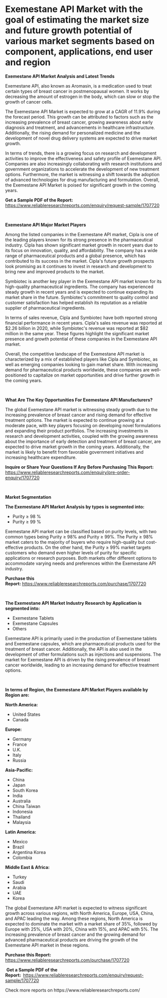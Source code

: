 <p><h1>Exemestane API Market with the goal of estimating the market size and future growth potential of various market segments based on component, applications, end user and region</h1></p><p><strong>Exemestane API Market Analysis and Latest Trends</strong></p>
<p><p>Exemestane API, also known as Aromasin, is a medication used to treat certain types of breast cancer in postmenopausal women. It works by decreasing the amount of estrogen in the body, which can slow or stop the growth of cancer cells.</p><p>The Exemestane API Market is expected to grow at a CAGR of 11.9% during the forecast period. This growth can be attributed to factors such as the increasing prevalence of breast cancer, growing awareness about early diagnosis and treatment, and advancements in healthcare infrastructure. Additionally, the rising demand for personalized medicine and the development of novel drug delivery systems are expected to drive market growth.</p><p>In terms of trends, there is a growing focus on research and development activities to improve the effectiveness and safety profile of Exemestane API. Companies are also increasingly collaborating with research institutions and government organizations to accelerate the development of new treatment options. Furthermore, the market is witnessing a shift towards the adoption of advanced technologies for drug manufacturing and formulation. Overall, the Exemestane API Market is poised for significant growth in the coming years.</p></p>
<p><strong>Get a Sample PDF of the Report:&nbsp;</strong> <a href="https://www.reliableresearchreports.com/enquiry/request-sample/1707720">https://www.reliableresearchreports.com/enquiry/request-sample/1707720</a></p>
<p>&nbsp;</p>
<p><strong>Exemestane API Major Market Players</strong></p>
<p><p>Among the listed companies in the Exemestane API market, Cipla is one of the leading players known for its strong presence in the pharmaceutical industry. Cipla has shown significant market growth in recent years due to its focus on innovation, quality, and affordability. The company has a wide range of pharmaceutical products and a global presence, which has contributed to its success in the market. Cipla's future growth prospects look promising as it continues to invest in research and development to bring new and improved products to the market.</p><p>Symbiotec is another key player in the Exemestane API market known for its high-quality pharmaceutical ingredients. The company has experienced steady growth in recent years and is expected to continue expanding its market share in the future. Symbiotec's commitment to quality control and customer satisfaction has helped establish its reputation as a reliable supplier of pharmaceutical ingredients.</p><p>In terms of sales revenue, Cipla and Symbiotec have both reported strong financial performance in recent years. Cipla's sales revenue was reported at $2.26 billion in 2020, while Symbiotec's revenue was reported at $82 million in the same year. These figures highlight the significant market presence and growth potential of these companies in the Exemestane API market.</p><p>Overall, the competitive landscape of the Exemestane API market is characterized by a mix of established players like Cipla and Symbiotec, as well as emerging companies looking to gain market share. With increasing demand for pharmaceutical products worldwide, these companies are well-positioned to capitalize on market opportunities and drive further growth in the coming years.</p></p>
<p>&nbsp;</p>
<p><strong>What Are The Key Opportunities For Exemestane API Manufacturers?</strong></p>
<p><p>The global Exemestane API market is witnessing steady growth due to the increasing prevalence of breast cancer and rising demand for effective treatment options. The market is expected to continue growing at a moderate pace, with key players focusing on developing novel formulations and expanding their product portfolios. The increasing investments in research and development activities, coupled with the growing awareness about the importance of early detection and treatment of breast cancer, are expected to drive market growth in the coming years. Additionally, the market is likely to benefit from favorable government initiatives and increasing healthcare expenditure.</p></p>
<p><strong>Inquire or Share Your Questions If Any Before Purchasing This Report:</strong> <a href="https://www.reliableresearchreports.com/enquiry/pre-order-enquiry/1707720">https://www.reliableresearchreports.com/enquiry/pre-order-enquiry/1707720</a></p>
<p>&nbsp;</p>
<p><strong>Market Segmentation</strong></p>
<p><strong>The Exemestane API Market Analysis by types is segmented into:</strong></p>
<p><ul><li>Purity ≥ 98 %</li><li>Purity ≥ 99 %</li></ul></p>
<p><p>Exemestane API market can be classified based on purity levels, with two common types being Purity ≥ 98% and Purity ≥ 99%. The Purity ≥ 98% market caters to the majority of buyers who require high-quality but cost-effective products. On the other hand, the Purity ≥ 99% market targets customers who demand even higher levels of purity for specific applications or research purposes. Both markets offer different options to accommodate varying needs and preferences within the Exemestane API industry.</p></p>
<p><strong>Purchase this Report:&nbsp;</strong><a href="https://www.reliableresearchreports.com/purchase/1707720">https://www.reliableresearchreports.com/purchase/1707720</a></p>
<p>&nbsp;</p>
<p><strong>The Exemestane API Market Industry Research by Application is segmented into:</strong></p>
<p><ul><li>Exemestane Tablets</li><li>Exemestane Capsules</li><li>Others</li></ul></p>
<p><p>Exemestane API is primarily used in the production of Exemestane tablets and Exemestane capsules, which are pharmaceutical products used for the treatment of breast cancer. Additionally, the API is also used in the development of other formulations such as injections and suspensions. The market for Exemestane API is driven by the rising prevalence of breast cancer worldwide, leading to an increasing demand for effective treatment options.</p></p>
<p>&nbsp;</p>
<p><strong>In terms of Region, the Exemestane API Market Players available by Region are:</strong></p>
<p>
    <p> <strong> North America: </strong>
        <ul>
            <li>United States</li>
            <li>Canada</li>
        </ul>
        </p> 
    <p> <strong> Europe: </strong>
        <ul>
            <li>Germany</li>
            <li>France</li>
            <li>U.K.</li>
            <li>Italy</li>
            <li>Russia</li>
        </ul>
        </p> 
    <p> <strong> Asia-Pacific: </strong>
        <ul>
            <li>China</li>
            <li>Japan</li>
            <li>South Korea</li>
            <li>India</li>
            <li>Australia</li>
            <li>China Taiwan</li>
            <li>Indonesia</li>
            <li>Thailand</li>
            <li>Malaysia</li>
        </ul>
        </p> 
    <p> <strong> Latin America: </strong>
        <ul>
            <li>Mexico</li>
            <li>Brazil</li>
            <li>Argentina Korea</li>
            <li>Colombia</li>
        </ul>
        </p> 
    <p> <strong> Middle East & Africa: </strong>
        <ul>
            <li>Turkey</li>
            <li>Saudi</li>
            <li>Arabia</li>
            <li>UAE</li>
            <li>Korea</li>
        </ul>
    </p>
    </p>
<p><p>The global Exemestane API market is expected to witness significant growth across various regions, with North America, Europe, USA, China, and APAC leading the way. Among these regions, North America is expected to dominate the market with a market share of 35%, followed by Europe with 25%, USA with 20%, China with 15%, and APAC with 5%. The increasing prevalence of breast cancer and the growing demand for advanced pharmaceutical products are driving the growth of the Exemestane API market in these regions.</p></p>
<p><strong>Purchase this Report: </strong><a href="https://www.reliableresearchreports.com/purchase/1707720">https://www.reliableresearchreports.com/purchase/1707720</a></p>
<p>&nbsp;<strong>Get a Sample PDF of the Report:&nbsp;&nbsp;</strong><a href="https://www.reliableresearchreports.com/enquiry/request-sample/1707720">https://www.reliableresearchreports.com/enquiry/request-sample/1707720</a></p>
<p><strong></strong></p>
<p>Check more reports on https://www.reliableresearchreports.com/</p>